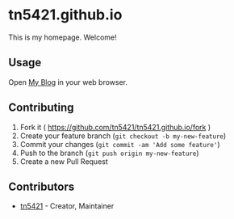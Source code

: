 # tn5421.github.io

This is my homepage.  Welcome!

## Usage

Open [My Blog](https://tn5421.github.io/index.html) in your web browser.

## Contributing

1. Fork it ( https://github.com/tn5421/tn5421.github.io/fork )
2. Create your feature branch (`git checkout -b my-new-feature`)
3. Commit your changes (`git commit -am 'Add some feature'`)
4. Push to the branch (`git push origin my-new-feature`)
5. Create a new Pull Request

## Contributors

- [tn5421](https://github.com/tn5421) - Creator, Maintainer

